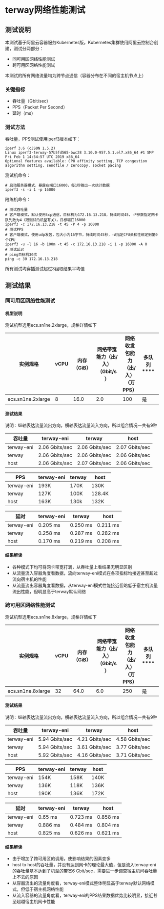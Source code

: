 # terway网络性能测试
## 测试说明
本测试基于阿里云容器服务Kubernetes版，Kubernetes集群使用阿里云控制台创建，测试分两部分：
- 同可用区网络性能测试
- 跨可用区网络性能测试

本测试的所有网络流量均为跨节点通信（容器分布在不同的宿主机节点上）
### 关键指标
- 吞吐量（Gbit/sec）
- PPS（Packet Per Second）
- 延时（ms）
### 测试方法
吞吐量，PPS测试使用iperf3版本如下：
```
iperf 3.6 (cJSON 1.5.2)
Linux iperf3-terway-57b5fd565-bwc28 3.10.0-957.5.1.el7.x86_64 #1 SMP Fri Feb 1 14:54:57 UTC 2019 x86_64
Optional features available: CPU affinity setting, TCP congestion algorithm setting, sendfile / zerocopy, socket pacing
```
测试机命令：
```
# 启动服务器模式，暴露在端口16000，每1秒输出一次统计数据
iperf3 -s -i 1 -p 16000
```
陪练机命令：
```
# 测试吞吐量
# 客户端模式，默认使用tcp通信，目标机为172.16.13.218，持续时间45，-P参数指定网卡队列数为4（跟测试的机型有关），目标端口16000
iperf3 -c 172.16.13.218 -t 45 -P 4 -p 16000
# 测试PPS
# 客户端模式，使用udp发包，包大小为16字节，持续时间45秒，-A指定CPU亲和性绑定到第0个CPU
iperf3 -u -l 16 -b 100m -t 45 -c 172.16.13.218 -i 1 -p 16000 -A 0
# 测试延迟
# ping目标机30次
ping -c 30 172.16.13.218
```
所有测试均穿插测试超过3组取结果平均值

## 测试结果
### 同可用区网络性能测试
#### 机型说明
测试机型选用ecs.sn1ne.2xlarge，规格详情如下

实例规格 | vCPU |  内存（GiB） | 网络带宽能力（出/入）（Gbit/s） | 网络收发包能力（出/入）（万PPS） | 多队列**** | 弹性网卡（包括一块主网卡）
-|-|-|-|-|-|-
ecs.sn1ne.2xlarge | 8 | 16.0 | 2.0 | 100 | 是 | 4 | 4 |

#### 测试结果

说明：纵轴表达流量流出方向，横轴表达流量流入方向，所以组合情况一共有9种

| 吞吐量 | terway-eni | terway | host |
| ------ | ------ | ------ | ------ |
| terway-eni | 2.06 Gbits/sec | 2.06 Gbits/sec | 2.07 Gbits/sec |
| terway | 2.06 Gbits/sec | 2.06 Gbits/sec | 2.06 Gbits/sec |
| host | 2.06 Gbits/sec | 2.07 Gbits/sec | 2.06 Gbits/sec |

PPS | terway-eni | terway | host
-|-|-|-
terway-eni | 193K | 170K | 130K
terway | 127K | 100K | 128.4K
host | 163K | 130k | 132K |
			
延时 | terway-eni | terway | host
-|-|-|-
terway-eni | 0.205 ms | 0.250 ms | 0.211 ms
terway | 0.258 ms | 0.287 ms | 0.282 ms
host | 0.170 ms | 0.219 ms | 0.208 ms

#### 结果解读
- 各种模式下均可将网卡带宽打满，从吞吐量上看结果无明显区别
- 从流量流入容器角度看数据，流向terway-eni模式在各项指标均接近甚至超过流向宿主机的性能
- 从流量流出容器角度看数据，从terway-eni模式性能接近但略低于宿主机流量流出性能，但明显高于terway默认网络

### 跨可用区网络性能测试
测试机型选用ecs.sn1ne.8xlarge，规格详情如下

实例规格 | vCPU |  内存（GiB） | 网络带宽能力（出/入）（Gbit/s） | 网络收发包能力（出/入）（万PPS） | 多队列**** | 弹性网卡（包括一块主网卡）
-|-|-|-|-|-|-
ecs.sn1ne.8xlarge | 32 | 64.0 | 6.0 | 250 | 是 | 8 | 8 |

#### 测试结果

说明：纵轴表达流量流出方向，横轴表达流量流入方向，所以组合情况一共有9种

| 吞吐量 | terway-eni | terway | host |
| ------ | ------ | ------ | ------ |
| terway-eni | 5.94 Gbits/sec | 4.21 Gbits/sec | 4.58 Gbits/sec |
| terway | 5.94 Gbits/sec | 3.61 Gbits/sec | 3.77 Gbits/sec |
| host | 5.92 Gbits/sec | 4.16 Gbits/sec | 3.71 Gbits/sec |

PPS | terway-eni | terway | host
-|-|-|-
terway-eni | 154K | 158K | 140K
terway | 136K | 118K | 136K
host | 190K | 136K | 172K |
			
延时 | terway-eni | terway | host
-|-|-|-
terway-eni | 0.65 ms | 0.723 ms | 0.858 ms
terway | 0.886 ms | 0.484 ms | 0.804 ms
host | 0.825 ms | 0.626 ms | 0.621 ms
			
#### 结果解读
- 由于增加了跨可用区的调用，使影响结果的因素变多
- host to host的吞吐量，并没有达到网卡的理论最大值，但是流入terway-eni的吞吐量基本达到了机型的带宽6 Gbit/sec，需要进一步调查宿主机间吞吐量上不去的原因
- 从容器流出的流量角度看，terway-eni模式整体明显高于terway默认网络模式，但低于宿主机网络性能
- 从流入容器的流量角度看，terway-eni的PPS结果数据优势比较明显，接近甚至超越宿主机网卡性能
